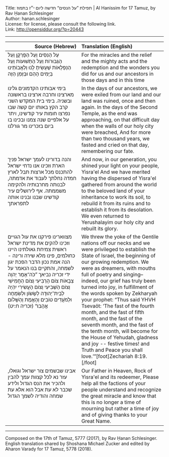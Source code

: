 <html>
<head></head>
<body>
Title: תפילת ”על הנסים“ חדשה ליום י״ז בתמוז | Al Hanissim for 17 Tamuz, by Rav Ḥanan Schlesinger<br />
Author: hanan.schlesinger<br />
License: for license, please consult the following link.<br />
Link: <a href="http://opensiddur.org/?p=20443">http://opensiddur.org/?p=20443</a>
<p />
<hr />

<table style="margin-left: auto;margin-right: auto;" class="draggable">
<thead><tr><th id="x" style="text-align: right;">Source (Hebrew)</th><th style="text-align: left;">Translation (English)</th></tr></thead>
<tbody>
<tr><td style="vertical-align:top;" width="46%">
<div class="liturgy"><span lang="he">
עַל הַנִּסִּים 
וְעַל הַפֻּרְקָן 
וְעַל הַגְּבוּרוֹת 
וְעַל הַתְּשׁוּעוֹת 
וְעַל הַנִּפְלָאוֹת 
שֶׁעָשִׂיתָ לָנוּ וְלַאֲבוֹתֵינוּ 
בַּיָּמִים הָהֵם 
וּבַּזְּמַן הַזֶּה
</span></div></td>
 
<td style="vertical-align:top;" width="53%">
<div class="english">
For the miracles
and the relief 
and the mighty acts
and the redemption
and the wonders
you did for us and our ancestors 
in those days
and in this time
</div></td></tr>


<tr><td style="vertical-align:top;" width="46%">
<div class="liturgy"><span lang="he">
בימי אבותינו הקדמונים 
גלינו מארצינו 
וחרבה ארצינו 
בראשונה ובשניה. 
בימי בית המקדש השני 
קרב הקץ באותו יום קשה 
שבו נפרצו חומות עיר קודשינו, 
ויתר על אלפיים שנה 
צמנו ובכינו בו ביום 
בזכרינו מר גורלנו
</span></div></td>
 
<td style="vertical-align:top;" width="53%">
<div class="english">
In the days of our ancestors, 
we were exiled from our land
and our land was ruined, 
once and then again.
In the days of the Second Temple, 
as the end was approaching, on that difficult day
when the walls of our holy city were breached,
And for more than two thousand years, 
we fasted and cried on that day, 
remembering our fate.
</div></td></tr>


<tr><td style="vertical-align:top;" width="46%">
<div class="liturgy"><span lang="he">
והנה בדורינו 
לעמך ישראל פניך הארת 
וזכינו אנו נדחי ישראל 
להתכנס מכל ארצות תבל 
לארץ חמדה נחלתך 
לעבוד את אדמתה, 
לבנותה מחרבותיה 
ולהקימה משממתה. 
אף לירושלים עיר קודשינו 
שבנו ובנינו אותה לתפראתך
</span></div></td>
 
<td style="vertical-align:top;" width="53%">
<div class="english">
And now, in our generation, 
you shined your light on your people, Yisra'el
And we have merited having the dispersed of Yisra'el
gathered from around the world
to the beloved land of your inheritance 
to work its soil,
to rebuild it from its ruins
and to establish it from its desolation.
We even returned to Yerushalayim our holy city
and rebuilt its glory.
</div></td></tr>


<tr><td style="vertical-align:top;" width="46%">
<div class="liturgy"><span lang="he">
מצווארינו פירקנו את עול הגויים 
וזכינו להקים את מדינת ישראל 
ראשית צמיחת גאולתינו
היינו כחולמים, 
פינו מלא שירה ורינה - 
הנה אמת נכון הדבר הפכת יגון לשמחה, 
והתקיים בנו הנאמר על ידי זכריה נביאך
”כֹּה־אָמַר יְהוָה צְבָאוֹת 
צוֹם הָרְבִיעִי 
וְצוֹם הַחֲמִישִׁי 
וְצוֹם הַשְּׁבִיעִי 
וְצוֹם הָעֲשִׂירִי 
יִהְיֶה לְבֵית־יְהוּדָה 
לְשָׂשׂוֹן וּלְשִׂמְחָה 
וּלְמֹעֲדִים טוֹבִים 
וְהָאֱמֶת וְהַשָּׁלוֹם אֱהָבוּ׃“ <span class="citation">(זכריה ח:יט)</span>
</span></div></td>
 
<td style="vertical-align:top;" width="53%">
<div class="english">
We threw the yoke of the Gentile nations off our necks 
and we were privileged to establish the State of Israel,
the beginning of our growing redemption.
We were as dreamers,
with mouths full of poetry and singing–
indeed, our grief has truly been turned into joy,
in fulfillment of the words spoken by Zekharyah your prophet:
“Thus said YHVH Tsevaöt: 
‘The fast of the fourth month, 
and the fast of fifth month,
and the fast of the seventh month, 
and the fast of the tenth month,
will become for the House of Yehudah,
gladness and joy --
festive times!
and Truth and Peace you shall love.’”[foot]Zechariah 8:19.[/foot]
</div></td></tr>


<tr><td style="vertical-align:top;" width="46%">
<div class="liturgy"><span lang="he">
אבינו שבשמים צור ישראל וגואלו, 
עזר נא לכל קצוות עמך 
להבין ולהכיר את הנס הגדול 
ולידע שכבר לא עת 
אבל הוא אלא עת שמחה 
והודיה לשמך הגדול
</span></div></td>
 
<td style="vertical-align:top;" width="53%">
<div class="english">
Our Father in Heaven, Rock of Yisra'el and its redeemer,
Please help all the factions of your people
understand and recognize the great miracle
and know that this is no longer a time of mourning 
but rather a time of joy 
and of giving thanks to your Great Name.
</div></td></tr>
</tbody></table>

<hr />

Composed on the 17th of Tamuz, 5777 (2017), by Rav Ḥanan Schlesinger. English translation shared by Shoshana Michael Zucker and edited by Aharon Varady for 17 Tamuz, 5778 (2018).
</body>
</html>